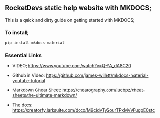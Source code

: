 ## RocketDevs static help website with MKDOCS;

This is a quick and dirty guide on getting started with MKDOCS;


### To install;
`pip install mkdocs-material`

### Essential Links

- VIDEO; https://www.youtube.com/watch?v=Q-YA_dA8C20
- Github in Video: https://github.com/james-willett/mkdocs-material-youtube-tutorial
- Markdown Cheat Sheet: https://cheatography.com/lucbpz/cheat-sheets/the-ultimate-markdown/
  
- The docs:
  https://creatorfy.larksuite.com/docx/M9cidvTySourTPxMvVFugoE0stc

